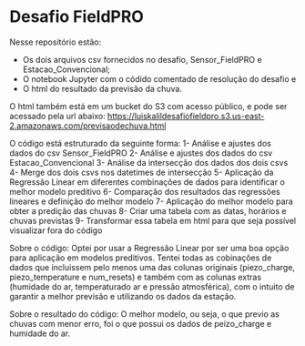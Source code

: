 # Desafio FieldPRO
Nesse repositório estão:
- Os dois arquivos csv fornecidos no desafio, Sensor_FieldPRO e Estacao_Convencional;
- O notebook Jupyter com o códido comentado de resolução do desafio e
- O html do resultado da previsão da chuva.

O html também está em um bucket do S3 com acesso público, e pode ser acessado pela url abaixo:
https://luiskalildesafiofieldpro.s3.us-east-2.amazonaws.com/previsaodechuva.html

O código está estruturado da seguinte forma:
1- Análise e ajustes dos dados do csv Sensor_FieldPRO
2- Análise e ajustes dos dados do csv Estacao_Convencional
3- Análise da intersecção dos dados dos dois csvs
4- Merge dos dois csvs nos datetimes de intersecção
5- Aplicação da Regressão Linear em diferentes combinações de dados para identificar o melhor modelo preditivo
6- Comparação dos resultados das regressões lineares e definição do melhor modelo
7- Aplicação do melhor modelo para obter a predição das chuvas
8- Criar uma tabela com as datas, horários e chuvas previstas
9- Transformar essa tabela em html para que seja possível visualizar fora do código

Sobre o código:
Optei por usar a Regressão Linear por ser uma boa opção para aplicação em modelos preditivos.
Tentei todas as cobinações de dados que incluissem pelo menos uma das colunas originais (piezo_charge, piezo_temperature e num_resets) e também
com as colunas extras (humidade do ar, temperaturado ar e pressão atmosférica), com o intuito de garantir a melhor previsão e utilizando os dados da estação.

Sobre o resultado do código:
O melhor modelo, ou seja, o que previo as chuvas com menor erro, foi o que possui os dados de peizo_charge e humidade do ar.
